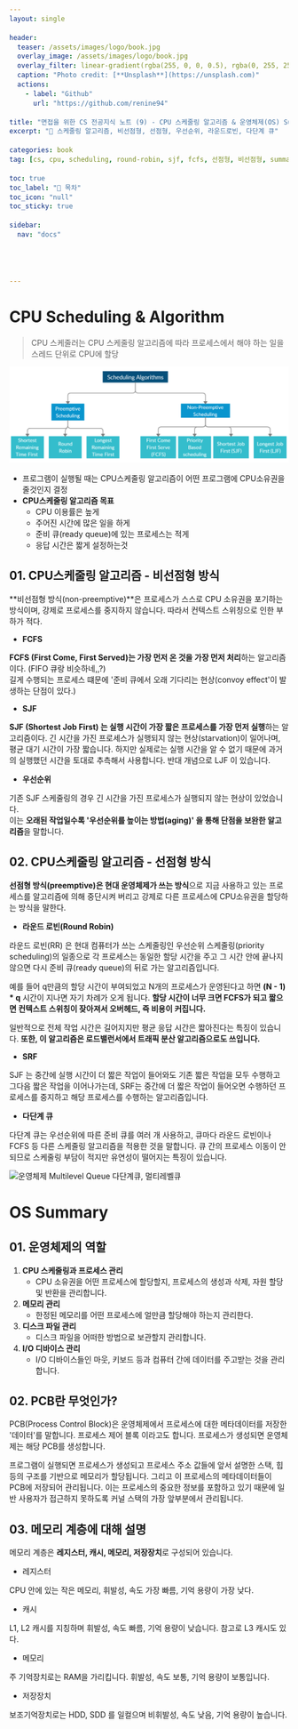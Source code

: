 ```yaml
---
layout: single

header:
  teaser: /assets/images/logo/book.jpg
  overlay_image: /assets/images/logo/book.jpg
  overlay_filter: linear-gradient(rgba(255, 0, 0, 0.5), rgba(0, 255, 255, 0.5))
  caption: "Photo credit: [**Unsplash**](https://unsplash.com)"
  actions:
    - label: "Github"
      url: "https://github.com/renine94"

title: "면접을 위한 CS 전공지식 노트 (9) - CPU 스케줄링 알고리즘 & 운영체제(OS) Summary"
excerpt: "🚀 스케줄링 알고리즘, 비선점형, 선점형, 우선순위, 라운드로빈, 다단계 큐"

categories: book
tag: [cs, cpu, scheduling, round-robin, sjf, fcfs, 선점형, 비선점형, summary]

toc: true
toc_label: "📕 목차"
toc_icon: "null"
toc_sticky: true

sidebar:
  nav: "docs"




---
```


# CPU Scheduling & Algorithm

> CPU 스케줄러는 CPU 스케줄링 알고리즘에 따라 프로세스에서 해야 하는 일을 스레드 단위로 CPU에 할당

![What Is A Process Scheduling Algorithm](../../../assets/images/posts/2022-09-06-csNoteForInterView09/1*5PiB5W4fvWEAGp56F5e8ag.png)



- 프로그램이 실행될 때는 CPU스케줄링 알고리즘이 어떤 프로그램에 CPU소유권을 줄것인지 결정
- **CPU스케줄링 알고리즘 목표**
  - CPU 이용률은 높게
  - 주어진 시간에 많은 일을 하게
  - 준비 큐(ready queue)에 있는 프로세스는 적게
  - 응답 시간은 짧게 설정하는것



## 01. CPU스케줄링 알고리즘 - 비선점형 방식

**비선점형 방식(non-preemptive)**은 프로세스가 스스로 CPU 소유권을 포기하는 방식이며, 강제로 프로세스를 중지하지 않습니다. 따라서 컨텍스트 스위칭으로 인한 부하가 적다.

- **FCFS**

**FCFS (First Come, First Served)는 가장 먼저 온 것을 가장 먼저 처리**하는 알고리즘이다. (FIFO 큐랑 비슷하네,,?)<br>길게 수행되는 프로세스 떄문에 '준비 큐에서 오래 기다리는 현상(convoy effect'이 발생하는 단점이 있다.)

- **SJF**

**SJF (Shortest Job First) 는 실행 시간이 가장 짧은 프로세스를 가장 먼저 실행**하는 알고리즘이다. 긴 시간을 가진 프로세스가 실행되지 않는 현상(starvation)이 일어나며, 평균 대기 시간이 가장 짧습니다. 하지만 실제로는 실행 시간을 알 수 없기 때문에 과거의 실행했던 시간을 토대로 추측해서 사용합니다. 반대 개념으로 LJF 이 있습니다.

- **우선순위**

기존 SJF 스케줄링의 경우 긴 시간을 가진 프로세스가 실행되지 않는 현상이 있었습니다.<br>이는 **오래된 작업일수록 '우선순위를 높이는 방법(aging)' 을 통해 단점을 보완한 알고리즘**을 말합니다.



## 02. CPU스케줄링 알고리즘 - 선점형 방식

**선점형 방식(preemptive)은 현대 운영체제가 쓰는 방식**으로 지금 사용하고 있는 프로세스를 알고리즘에 의해 중단시켜 버리고 강제로 다른 프로세스에 CPU소유권을 할당하는 방식을 말한다.

- **라운드 로빈(Round Robin)**

라운드 로빈(RR) 은 현대 컴퓨터가 쓰는 스케줄링인 우선순위 스케줄링(priority scheduling)의 일종으로 각 프로세스는 동일한 할당 시간을 주고 그 시간 안에 끝나지 않으면 다시 준비 큐(ready queue)의 뒤로 가는 알고리즘입니다.

예를 들어 q만큼의 할당 시간이 부여되었고 N개의 프로세스가 운영된다고 하면 **(N - 1) * q**  시간이 지나면 자기 차례가 오게 됩니다. **할당 시간이 너무 크면 FCFS가 되고 짧으면 컨텍스트 스위칭이 잦아져서 오버헤드, 즉 비용이 커집니다.**

일반적으로 전체 작업 시간은 길어지지만 평균 응답 시간은 짧아진다는 특징이 있습니다. **또한, 이 알고리즘은 로드밸런서에서 트래픽 분산 알고리즘으로도 쓰입니다.** 



- **SRF**

SJF 는 중간에 실행 시간이 더 짧은 작업이 들어와도 기존 짧은 작업을 모두 수행하고 그다음 짧은 작업을 이어나가는데, SRF는 중간에 더 짧은 작업이 들어오면 수행하던 프로세스를 중지하고 해당 프로세스를 수행하는 알고리즘입니다.

- **다단계 큐**

다단계 큐는 우선순위에 따른 준비 큐를 여러 개 사용하고, 큐마다 라운드 로빈이나 FCFS 등 다른 스케줄링 알고리즘을 적용한 것을 말합니다. 큐 간의 프로세스 이동이 안 되므로 스케줄링 부담이 적지만 유연성이 떨어지는 특징이 있습니다.

![운영체제 Multilevel Queue 다단계큐, 멀티레벨큐](https://t1.daumcdn.net/cfile/tistory/99B4E5475C5100330A)





# OS Summary



## 01. 운영체제의 역할

1. **CPU 스케줄링과 프로세스 관리**
   - CPU 소유권을 어떤 프로세스에 할당할지, 프로세스의 생성과 삭제, 자원 할당 및 반환을 관리합니다.
2. **메모리 관리**
   - 한정된 메모리를 어떤 프로세스에 얼만큼 할당해야 하는지 관리한다.
3. **디스크 파일 관리**
   - 디스크 파일을 어떠한 방법으로 보관할지 관리합니다.
4. **I/O 디바이스 관리**
   - I/O 디바이스들인 마웃, 키보드 등과 컴퓨터 간에 데이터를 주고받는 것을 관리합니다.



## 02. PCB란 무엇인가?

PCB(Process Control Block)은 운영체제에서 프로세스에 대한 메타데이터를 저장한 '데이터'를 말합니다. 프로세스 제어 블록 이라고도 합니다. 프로세스가 생성되면 운영체제는 해당 PCB를 생성합니다.

프로그램이 실행되면 프로세스가 생성되고 프로세스 주소 값들에 앞서 설명한 스택, 힙 등의 구조를 기반으로 메모리가 할당됩니다. 그리고 이 프로세스의 메타데이터들이 PCB에 저장되어 관리됩니다. 이는 프로세스의 중요한 정보를 포함하고 있기 때문에 일반 사용자가 접근하지 못하도록 커널 스택의 가장 앞부분에서 관리됩니다.



## 03. 메모리 계층에 대해 설명

메모리 계층은 **레지스터, 캐시, 메모리, 저장장치**로 구성되어 있습니다.

- 레지스터

CPU 안에 있는 작은 메모리, 휘발성, 속도 가장 빠름, 기억 용량이 가장 낮다.

- 캐시

L1, L2 캐시를 지칭하며 휘발성, 속도 빠름, 기억 용량이 낮습니다. 참고로 L3 캐시도 있다.

- 메모리

주 기억장치로는 RAM을 가리킵니다. 휘발성, 속도 보통, 기억 용량이 보통입니다.

- 저장장치

보조기억장치로는 HDD, SDD 를 일컬으며 비휘발성, 속도 낮음, 기억 용량이 높습니다.



